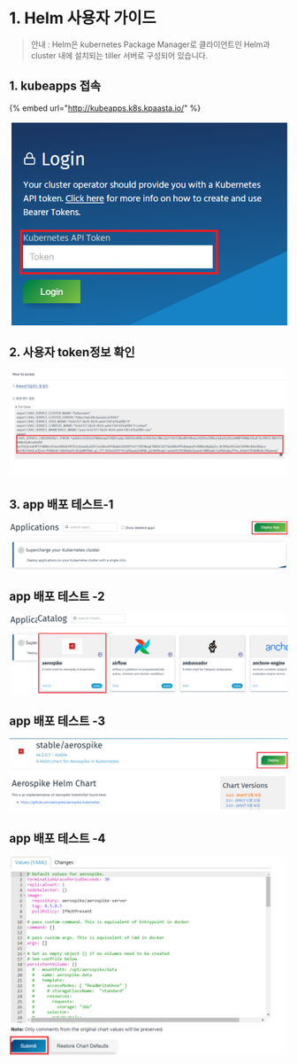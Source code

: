 # 1. Helm 사용자 가이드

> 안내 : Helm은 kubernetes Package Manager로 클라이언트인 Helm과 cluster 내에 설치되는 tiller 서버로 구성되어 있습니다.



## **1. kubeapps 접속**

{% embed url="http://kubeapps.k8s.kpaasta.io/" %}

![](../.gitbook/assets/image%20%2830%29.png)

##   **2. 사용자 token정보 확인**

![](../.gitbook/assets/image%20%2866%29.png)

## **3. app 배포 테스트-1** 

![](../.gitbook/assets/image%20%283%29.png)

##    **app 배포 테스트 -2**

![](../.gitbook/assets/image%20%2824%29.png)

##    **app 배포 테스트 -3**

![](../.gitbook/assets/image%20%2869%29.png)

##    **app 배포 테스트 -4**

![](../.gitbook/assets/appsdeploy3.png)

